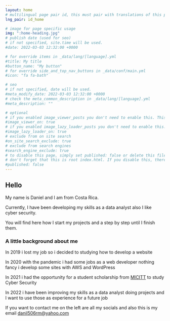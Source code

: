 ```yaml
---
layout: home
# multilingual page pair id, this must pair with translations of this page. (This name must be unique)
lng_pair: id_home

# image for page specific usage
img: ":home-heading.jpg"
# publish date (used for seo)
# if not specified, site.time will be used.
#date: 2022-03-03 12:32:00 +0000

# for override items in _data/lang/[language].yml
#title: My title
#button_name: "My button"
# for override side_and_top_nav_buttons in _data/conf/main.yml
#icon: "fa fa-bath"

# seo
# if not specified, date will be used.
#meta_modify_date: 2022-03-03 12:32:00 +0000
# check the meta_common_description in _data/lang/[language].yml
#meta_description: ""

# optional
# if you enabled image_viewer_posts you don't need to enable this. This is only if image_viewer_posts = false
#image_viewer_on: true
# if you enabled image_lazy_loader_posts you don't need to enable this. This is only if image_lazy_loader_posts = false
#image_lazy_loader_on: true
# exclude from on site search
#on_site_search_exclude: true
# exclude from search engines
#search_engine_exclude: true
# to disable this page, simply set published: false or delete this file
# don't forget that this is root index.html. If you disable this, there will be no index.html page to open
#published: false
---
```


## Hello 
My name is Daniel and I am from Costa Rica.

Currently, I have been developing my skills as a data analyst also I like cyber security. 

You will find here how I start my projects and a step by step until I finish them.

### A little background about me

In 2019 i lost my job so i decided to studying how to develop a website

In 2020 with the pandemic i had some jobs as a web developer nothing fancy i develop some sites with AWS and WordPress

In 2021 i had the opportunity for a student scholarship from [MICITT](https://becasmicitt.com/) to study Cyber Security 

In 2022 i have been improving my skills as a data analyst doing projects and I want to use those as experience for a future job

If you want to contact me on the left are all my socials and also this is my email danil506rm@yahoo.com